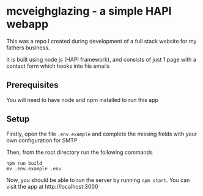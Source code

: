 # mcveighglazing - a simple HAPI webapp
This was a repo I created during development of a full stack website for my fathers business.

It is built using node js (HAPI framework), and consists of just 1 page with a contact form which hooks into his emails

## Prerequisites
You will need to have node and npm installed to run this app

## Setup
Firstly, open the file `.env.example` and complete the missing fields with your own configuration for SMTP

Then, from the root directory run the following commands
```
npm run build
mv .env.example .env
```

Now, you should be able to run the server by running `npm start`. You can visit the app at http://localhost:3000
